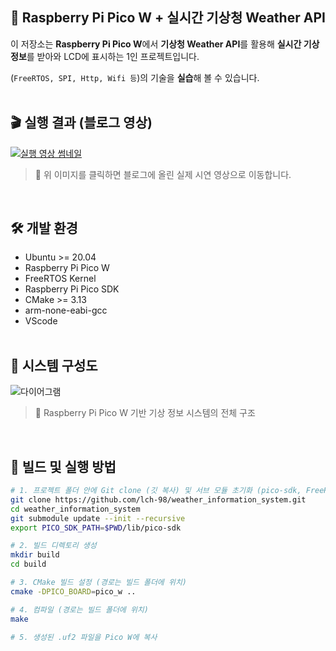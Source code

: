 ## 🧵 Raspberry Pi Pico W + 실시간 기상청 Weather API

이 저장소는 **Raspberry Pi Pico W**에서 **기상청 Weather API**를 활용해 **실시간 기상 정보**를 받아와 LCD에 표시하는 1인 프로젝트입니다.

(`FreeRTOS, SPI, Http, Wifi 등`)의 기술을 **실습**해 볼 수 있습니다.
<br><br>

## 🎬 실행 결과 (블로그 영상)

[![실행 영상 썸네일](https://github.com/user-attachments/assets/1e8f200f-3686-469e-a427-e18fa90089ea)](https://blog.naver.com/dlcndgusgnss/223886415576)

> 📌 위 이미지를 클릭하면 블로그에 올린 실제 시연 영상으로 이동합니다.

<br>

## 🛠️ 개발 환경

- Ubuntu >= 20.04
- Raspberry Pi Pico W
- FreeRTOS Kernel
- Raspberry Pi Pico SDK
- CMake >= 3.13
- arm-none-eabi-gcc
- VScode
<br><br>

## 🧭 시스템 구성도

![다이어그램](https://github.com/user-attachments/assets/0e6f931c-bb53-48ee-bca4-3944df52af73)

> 📌 Raspberry Pi Pico W 기반 기상 정보 시스템의 전체 구조
<br>

## 🚀 빌드 및 실행 방법
```bash
# 1. 프로젝트 폴더 안에 Git clone (깃 복사) 및 서브 모듈 초기화 (pico-sdk, FreeRTOS-Kernel)
git clone https://github.com/lch-98/weather_information_system.git
cd weather_information_system
git submodule update --init --recursive
export PICO_SDK_PATH=$PWD/lib/pico-sdk

# 2. 빌드 디렉토리 생성
mkdir build
cd build

# 3. CMake 빌드 설정 (경로는 빌드 폴더에 위치)
cmake -DPICO_BOARD=pico_w ..

# 4. 컴파일 (경로는 빌드 폴더에 위치)
make

# 5. 생성된 .uf2 파일을 Pico W에 복사
```

